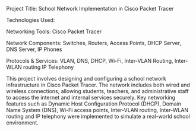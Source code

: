 Project Title: School Network Implementation in Cisco Packet Tracer

Technologies Used:

Networking Tools: Cisco Packet Tracer

Network Components: Switches, Routers, Access Points, DHCP Server, DNS Server, IP Phones

Protocols & Services: VLAN, DNS, DHCP, Wi-Fi, Inter-VLAN Routing, Inter-WLAN routing IP Telephony

This project involves designing and configuring a school network infrastructure in Cisco Packet Tracer. 
The network includes both wired and wireless connections, allowing students, teachers, and administrative staff to access the internet and internal services securely. 
Key networking features such as Dynamic Host Configuration Protocol (DHCP), Domain Name System (DNS), Wi-Fi access points, Inter-VLAN routing, Inter-WLAN routing
and IP telephony were implemented to simulate a real-world school environment.
